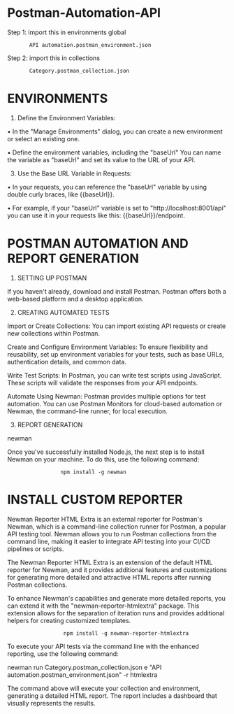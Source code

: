 # Postman-Automation-API

Step 1: import this in environments global 

           API automation.postman_environment.json       


Step 2: import this in collections

           Category.postman_collection.json



# ENVIRONMENTS
           
1.	Define the Environment Variables:
 
•	In the "Manage Environments" dialog, you can create a new environment or select an existing one.

•	Define the environment variables, including the "baseUrl" You can name the variable as "baseUrl" and set its value to the URL of your API.

3.	Use the Base URL Variable in Requests:

•	In your requests, you can reference the "baseUrl" variable by using double curly braces, like {{baseUrl}}.

•	For example, if your "baseUrl" variable is set to "http://localhost:8001/api" you can use it in your requests like this: {{baseUrl}}/endpoint.




# POSTMAN AUTOMATION AND REPORT GENERATION

1. SETTING UP POSTMAN
   
If you haven't already, download and install Postman. Postman offers both a web-based platform and a desktop application.

2. CREATING AUTOMATED TESTS
   
Import or Create Collections: You can import existing API requests or create new collections within Postman.

Create and Configure Environment Variables: To ensure flexibility and reusability, set up environment variables for your tests, such as base URLs, authentication details, and common data.

Write Test Scripts: In Postman, you can write test scripts using JavaScript. These scripts will validate the responses from your API endpoints.

Automate Using Newman: Postman provides multiple options for test automation. You can use Postman Monitors for cloud-based automation or Newman, the command-line runner, for local execution.

3. REPORT GENERATION
   
newman

Once you've successfully installed Node.js, the next step is to install Newman on your machine. To do this, use the following command:

                     npm install -g newman

# INSTALL CUSTOM REPORTER

Newman Reporter HTML Extra is an external reporter for Postman's Newman, which is a command-line collection runner for Postman, a popular API testing tool. Newman allows you to run Postman collections from the command line, making it easier to integrate API testing into your CI/CD pipelines or scripts.

The Newman Reporter HTML Extra is an extension of the default HTML reporter for Newman, and it provides additional features and customizations for generating more detailed and attractive HTML reports after running Postman collections.

To enhance Newman's capabilities and generate more detailed reports, you can extend it with the "newman-reporter-htmlextra" package. This extension allows for the separation of iteration runs and provides additional helpers for creating customized templates.

                      npm install -g newman-reporter-htmlextra

To execute your API tests via the command line with the enhanced reporting, use the following command:

newman run Category.postman_collection.json e "API automation.postman_environment.json" -r htmlextra

The command above will execute your collection and environment, generating a detailed HTML report. The report includes a dashboard that visually represents the results.


           
           
